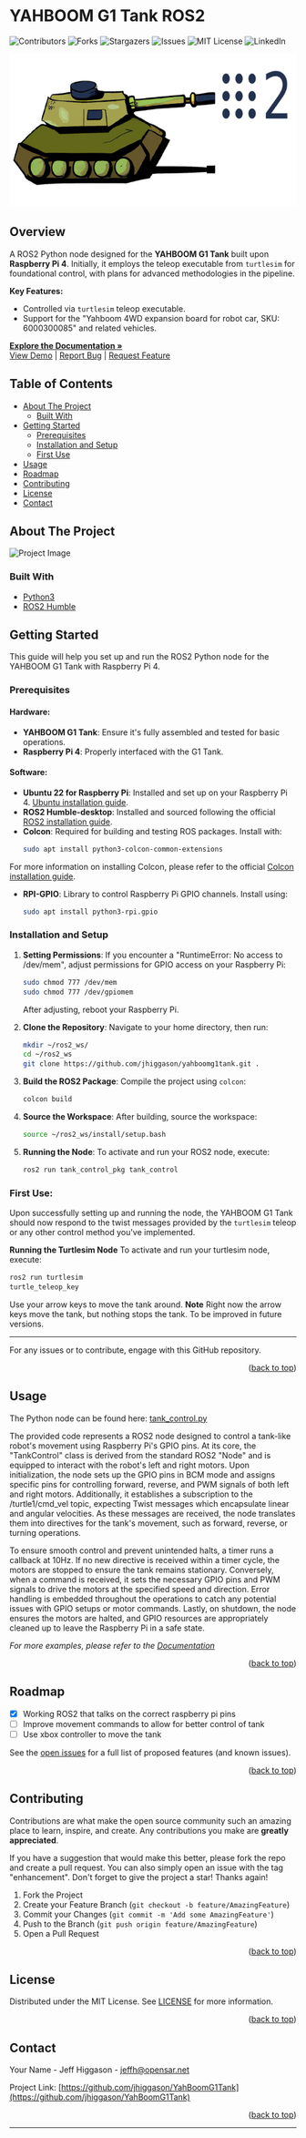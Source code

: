 # YAHBOOM G1 Tank ROS2

![Contributors][contributors-shield]
![Forks][forks-shield]
![Stargazers][stars-shield]
![Issues][issues-shield]
![MIT License][license-shield]
![LinkedIn][linkedin-shield]

<div align="center">
    <a href="https://github.com/jhiggason/YahBoomG1Tank">
        <img src="img/tank.png" alt="Logo" width="670" height="268">
    </a>
</div>

<div align="left">
    
## Overview
A ROS2 Python node designed for the **YAHBOOM G1 Tank** built upon **Raspberry Pi 4**. Initially, it employs the teleop executable from `turtlesim` for foundational control, with plans for advanced methodologies in the pipeline.

**Key Features:**
- Controlled via `turtlesim` teleop executable.
- Support for the "Yahboom 4WD expansion board for robot car, SKU: 6000300085" and related vehicles.
  
<a href="https://github.com/jhiggason/YahBoomG1Tank#getting-started"><strong>Explore the Documentation »</strong></a>  
<a href="https://github.com/jhiggason/YahBoomG1Tank">View Demo</a> |
<a href="https://github.com/jhiggason/YahBoomG1Tank/issues">Report Bug</a> |
<a href="https://github.com/jhiggason/YahBoomG1Tank/issues">Request Feature</a>

</div>

## Table of Contents

- [About The Project](#about-the-project)
  - [Built With](#built-with)
- [Getting Started](#getting-started)
  - [Prerequisites](#prerequisites)
  - [Installation and Setup](#installation-and-setup)
  - [First Use](#first-use)
- [Usage](#usage)
- [Roadmap](#roadmap)
- [Contributing](#contributing)
- [License](#license)
- [Contact](#contact)

## About The Project

![Project Image](https://hackster.imgix.net/uploads/attachments/1418126/_y4NHHNkT2t.blob?auto=compress%2Cformat&w=900&h=675&fit=min)

### Built With
- [Python3][Python-url]
- [ROS2 Humble][ROS-url]

<!-- GETTING STARTED -->
## Getting Started

This guide will help you set up and run the ROS2 Python node for the YAHBOOM G1 Tank with Raspberry Pi 4.

### Prerequisites

#### Hardware:
- **YAHBOOM G1 Tank**: Ensure it's fully assembled and tested for basic operations.
- **Raspberry Pi 4**: Properly interfaced with the G1 Tank.

#### Software:
- **Ubuntu 22 for Raspberry Pi**: Installed and set up on your Raspberry Pi 4. [Ubuntu installation guide](https://ubuntu.com/tutorials/how-to-install-ubuntu-on-your-raspberry-pi#1-overview).
- **ROS2 Humble-desktop**: Installed and sourced following the official [ROS2 installation guide](https://index.ros.org/doc/ros2/Installation/Humble/).
- **Colcon**: Required for building and testing ROS packages. Install with:
  ```bash
  sudo apt install python3-colcon-common-extensions
  ```
For more information on installing Colcon, please refer to the official [Colcon installation guide](https://colcon.readthedocs.io/en/released/user/installation.html).
  
- **RPI-GPIO**: Library to control Raspberry Pi GPIO channels. Install using:
  ```bash
  sudo apt install python3-rpi.gpio
  ```


### Installation and Setup

1. **Setting Permissions**:
   If you encounter a "RuntimeError: No access to /dev/mem", adjust permissions for GPIO access on your Raspberry Pi:
   ```bash
   sudo chmod 777 /dev/mem
   sudo chmod 777 /dev/gpiomem
   ```
   After adjusting, reboot your Raspberry Pi.

2. **Clone the Repository**:
   Navigate to your home directory, then run:
   ```bash
   mkdir ~/ros2_ws/
   cd ~/ros2_ws
   git clone https://github.com/jhiggason/yahboomg1tank.git .
   ```

3. **Build the ROS2 Package**:
   Compile the project using `colcon`:
   ```bash
   colcon build
   ```

4. **Source the Workspace**:
   After building, source the workspace:
   ```bash
   source ~/ros2_ws/install/setup.bash
   ```

5. **Running the Node**:
   To activate and run your ROS2 node, execute:
   ```bash
   ros2 run tank_control_pkg tank_control
   ```


### First Use:
Upon successfully setting up and running the node, the YAHBOOM G1 Tank should now respond to the twist messages provided by the `turtlesim` teleop or any other control method you've implemented.

**Running the Turtlesim Node**
   To activate and run your turtlesim node, execute:
   ```bash
   ros2 run turtlesim
   turtle_teleop_key
   ```

Use your arrow keys to move the tank around. **Note** Right now the arrow keys move the tank, but nothing stops the tank.  To be improved in future versions. 

---

For any issues or to contribute, engage with this GitHub repository.

<p align="right">(<a href="#readme-top">back to top</a>)</p>

<!-- USAGE EXAMPLES -->
## Usage
The Python node can be found here: [tank_control.py](https://github.com/jhiggason/yahboomg1tank/blob/main/src/tank_control_pkg/tank_control_pkg/tank_control.py)

The provided code represents a ROS2 node designed to control a tank-like robot's movement using Raspberry Pi's GPIO pins. At its core, the "TankControl" class is derived from the standard ROS2 "Node" and is equipped to interact with the robot's left and right motors. Upon initialization, the node sets up the GPIO pins in BCM mode and assigns specific pins for controlling forward, reverse, and PWM signals of both left and right motors. Additionally, it establishes a subscription to the /turtle1/cmd_vel topic, expecting Twist messages which encapsulate linear and angular velocities. As these messages are received, the node translates them into directives for the tank's movement, such as forward, reverse, or turning operations.

To ensure smooth control and prevent unintended halts, a timer runs a callback at 10Hz. If no new directive is received within a timer cycle, the motors are stopped to ensure the tank remains stationary. Conversely, when a command is received, it sets the necessary GPIO pins and PWM signals to drive the motors at the specified speed and direction. Error handling is embedded throughout the operations to catch any potential issues with GPIO setups or motor commands. Lastly, on shutdown, the node ensures the motors are halted, and GPIO resources are appropriately cleaned up to leave the Raspberry Pi in a safe state.

_For more examples, please refer to the [Documentation](https://github.com/jhiggason/YahBoomG1Tank#getting-started)_

<p align="right">(<a href="#readme-top">back to top</a>)</p>



<!-- ROADMAP -->
## Roadmap

- [X] Working ROS2 that talks on the correct raspberry pi pins
- [ ] Improve movement commands to allow for better control of tank
- [ ] Use xbox controller to move the tank

See the [open issues](https://github.com/jhiggason/YahBoomG1Tank/issues) for a full list of proposed features (and known issues).

<p align="right">(<a href="#readme-top">back to top</a>)</p>



<!-- CONTRIBUTING -->
## Contributing

Contributions are what make the open source community such an amazing place to learn, inspire, and create. Any contributions you make are **greatly appreciated**.

If you have a suggestion that would make this better, please fork the repo and create a pull request. You can also simply open an issue with the tag "enhancement".
Don't forget to give the project a star! Thanks again!

1. Fork the Project
2. Create your Feature Branch (`git checkout -b feature/AmazingFeature`)
3. Commit your Changes (`git commit -m 'Add some AmazingFeature'`)
4. Push to the Branch (`git push origin feature/AmazingFeature`)
5. Open a Pull Request

<p align="right">(<a href="#readme-top">back to top</a>)</p>



<!-- LICENSE -->
## License

Distributed under the MIT License. See [LICENSE](https://github.com/jhiggason/YahBoomG1Tank/blob/main/LICENSE) for more information.

<p align="right">(<a href="#readme-top">back to top</a>)</p>



<!-- CONTACT -->
## Contact

Your Name - Jeff Higgason - jeffh@opensar.net

Project Link: [https://github.com/jhiggason/YahBoomG1Tank](https://github.com/jhiggason/YahBoomG1Tank)

<p align="right">(<a href="#readme-top">back to top</a>)</p>

---

<!-- MARKDOWN LINKS & IMAGES -->
<!-- https://www.markdownguide.org/basic-syntax/#reference-style-links -->
[contributors-shield]: https://img.shields.io/github/contributors/jhiggason/YahBoomG1Tank.svg?style=for-the-badge
[contributors-url]: https://github.com/jhiggason/YahBoomG1Tank/graphs/contributors
[forks-shield]: https://img.shields.io/github/forks/jhiggason/YahBoomG1Tank.svg?style=for-the-badge
[forks-url]: https://github.com/jhiggason/YahBoomG1Tank/network/members
[stars-shield]: https://img.shields.io/github/stars/jhiggason/YahBoomG1Tank.svg?style=for-the-badge
[stars-url]: https://github.com/jhiggason/YahBoomG1Tank/stargazers
[issues-shield]: https://img.shields.io/github/issues/jhiggason/YahBoomG1Tank.svg?style=for-the-badge
[issues-url]: https://github.com/jhiggason/YahBoomG1Tank/issues
[license-shield]: https://img.shields.io/github/license/jhiggason/YahBoomG1Tank.svg?style=for-the-badge
[license-url]: https://github.com/jhiggason/YahBoomG1Tank/blob/master/LICENSE
[linkedin-shield]: https://img.shields.io/badge/-LinkedIn-black.svg?style=for-the-badge&logo=linkedin&colorB=555
[linkedin-url]: https://www.linkedin.com/in/jeff-higgason-2a20a9227/
[Python.org]: https://img.shields.io/badge/Python-3776AB?style=for-the-badge&logo=python&logoColor=white
[Python-url]: https://www.python.org/
[ROS.org]: https://img.shields.io/badge/ROS2-Humble-%2322314E?style=for-the-badge&logo=ros&logoColor=%2322314E
[ROS-url]: https://docs.ros.org/en/humble/index.html
